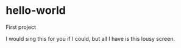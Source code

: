 # hello-world
First project

I would sing this for you if I could, but all I have is this lousy screen.
